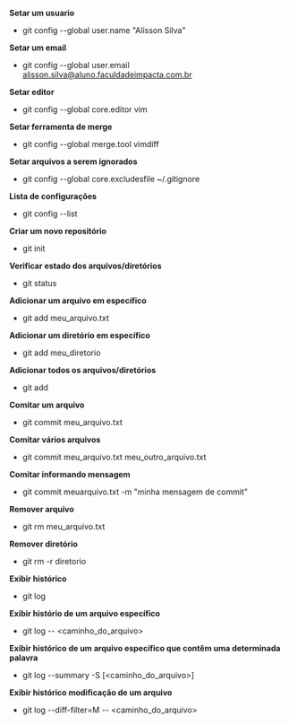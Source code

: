 **Setar um usuario**

 * git config --global user.name "Alisson Silva"

**Setar um email**


* git config --global user.email alisson.silva@aluno.faculdadeimpacta.com.br

**Setar editor**
* git config --global core.editor vim

**Setar ferramenta de merge**

* git config --global merge.tool vimdiff

**Setar arquivos a serem ignorados**

* git config --global core.excludesfile ~/.gitignore


**Lista de configurações**
* git config --list

**Criar um novo repositório**
* git init

**Verificar estado dos arquivos/diretórios**

* git status

**Adicionar um arquivo em específico**

* git add meu_arquivo.txt

**Adicionar um diretório em específico**

* git add meu_diretorio

**Adicionar todos os arquivos/diretórios**
* git add

**Comitar um arquivo**

* git commit meu_arquivo.txt

**Comitar vários arquivos**

* git commit meu_arquivo.txt meu_outro_arquivo.txt

**Comitar informando mensagem**
* git commit meuarquivo.txt -m "minha mensagem de commit"

**Remover arquivo**
* git rm meu_arquivo.txt

**Remover diretório**
* git rm -r diretorio

**Exibir histórico**
* git log

**Exibir histório de um arquivo específico**
* git log -- <caminho_do_arquivo>

**Exibir histórico de um arquivo específico que contêm uma determinada palavra**
* git log --summary -S<palavra> [<caminho_do_arquivo>]

**Exibir histórico modificação de um arquivo**
* git log --diff-filter=M -- <caminho_do_arquivo>
